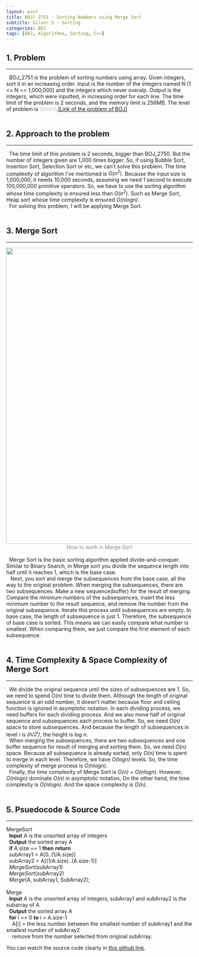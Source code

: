 ```yaml
---
layout: post
title: BOJ) 2751 - Sorting Numbers using Merge Sort
subtitle: Silver 5 - Sorting
categories: BOJ
tags: [BOJ, Algorithms, Sorting, C++]
---
```

## 1. Problem
<hr>
&nbsp;&nbsp;BOJ_2751 is the problem of sorting numbers using array. Given integers, sort it in an increasing order. Input is the number of the integers named <i>N</i> (1 <= N <= 1,000,000) and the integers which never overalp. Output is the integers, which were inputted, in increasing order for each line. The time limit of the problem is 2 seconds, and the memory limit is 256MB. The level of problem is <span style="color:silver">Silver5</span>.<a href="https://www.acmicpc.net/problem/2751">(Link of the problem of BOJ)</a>
<br/><br/>

## 2. Approach to the problem
<hr>
&nbsp;&nbsp;The time limit of this problem is 2 seconds, bigger than BOJ_2750. But the number of integers given are 1,000 times bigger. So, if using Bubble Sort, Insertion Sort, Selection Sort or etc, we can’t solve this problem. The time complexity of algorithm I've mentioned is <i>O&#40;n<sup>2</sup>&#41;</i>. Because the input size is 1,000,000, it needs 10,000 seconds, assuming we need 1 second to execute 100,000,000 primitive operators. So, we have to use the sorting algorithm whose time complexity is ensured less than <i>O&#40;n<sup>2</sup>&#41;</i>. Such as Merge Sort, Heap sort whose time complexity is ensured <i>O&#40;nlogn&#41;</i>.<br/>
&nbsp;&nbsp;For solving this problem, I will be applying Merge Sort.
<br/><br/>

## 3. Merge Sort
<hr>
<center><img src = "https://user-images.githubusercontent.com/80208196/156988019-1af0c37d-2a52-47bb-86cc-6aeb83f7b3f5.png" width="600" height="800"></center>
<center><span style = "opacity:0.5">How to work in Merge Sort</span></center>
<br/>
&nbsp;&nbsp;Merge Sort is the basic sorting algorithm applied divide-and-conquer. Similar to Binary Search, in Merge sort you divide the sequence length into half until it reaches 1, which is the base case.
<br/>
&nbsp;&nbsp; Next, you sort and merge the subsequences from the base case, all the way to the original problem. When merging the subsequences, there are two subsequences. Make a new sequence(buffer) for the result of merging. Compare the minimum numbers of the subsequences, insert the less minimum number to the result sequence, and remove the number from the original subsequence. Iterate this process until subsequences are empty. In base case, the length of subsequence is just 1. Therefore, the subsequence of base case is sorted. This means we can easily compare what number is smallest. When comparing them, we just compare the first element of each subsequence.
<br/><br/>

## 4. Time Complexity & Space Complexity of Merge Sort
<hr>
&nbsp;&nbsp;We divide the original sequence until the sizes of subsequences are 1. So, we need to spend <i>O(n)</i> time to divide them. Although the length of original sequence is an odd number, it doesn’t matter because floor and ceiling function is ignored in asymptotic notation. In each dividing process, we need buffers for each dividing process. And we also move half of original sequence and subsequences each process to buffer. So, we need <i>O(n)</i> space to store subsequences. And because the length of subsequences in level <i>i</i> is <i>(n/2<sup>i</sup>)</i>, the height is <i>log n</i>.
<br/>
&nbsp;&nbsp;When merging the subsequences, there are two subsequences and one buffer sequence for result of merging and sorting them. So, we need <i>O(n)</i> space. Because all subsequence is already sorted, only <i>O(n)</i> time is spent to merge in each level. Therefore, we have <i>O(logn)</i> levels. So, the time complexity of merge process is <i>O(nlogn)</i>.
<br/>
&nbsp;&nbsp;Finally, the time complexity of Merge Sort is <i>O(n) + O(nlogn)</i>. However, <i>O(nlogn)</i> dominate <i>O(n)</i> in asymptotic notation, On the other hand, the time complexity is <i>O(nlogn)</i>. And the space complexity is <i>O(n)</i>.
<br/><br/>

## 5. Psuedocode & Source Code
<hr>
MergeSort <br/>
&nbsp;&nbsp;<b>Input</b> A is the unsorted array of integers<br/>
&nbsp;&nbsp;<b>Output</b> the sorted array A<br/>
&nbsp;&nbsp;<b>if</b> A.size == 1 <b>then</b> <b>return</b><br/>
&nbsp;&nbsp;subArray1 = A[0..(1/A.size)]<br/>
&nbsp;&nbsp;subArray2 = A[(1/A.size)..(A.size-1)]<br/>
&nbsp;&nbsp;<i>MergeSort</i>(subArray1)<br/>
&nbsp;&nbsp;<i>MergeSort</i>(subArray2)<br/>
&nbsp;&nbsp;<i>Merge</i>(A, subArray1, SubArray2);
<br/><br/>
Merge<br/>
&nbsp;&nbsp;<b>Input</b> A is the unsorted array of integers, subArray1 and subArray2 is the subarray of A<br/>
&nbsp;&nbsp;<b>Output</b> the sorted array A<br/>
&nbsp;&nbsp;<b>for</b> i == 0 <b>to</b> i = A.size-1<br/>
&nbsp;&nbsp;&nbsp;&nbsp;A[i] = the less number between the smallest number of subArray1 and the smallest number of subArray2<br/>
&nbsp;&nbsp;&nbsp;&nbsp;remove from the number selected from original subArray.

<br/>

You can watch the source code clearly in <a href = "https://github.com/unsik6/BOJ_by_Cpp/blob/main/BaekJoon_CPlusPlus/2751_BOJ.cpp">this github link</a>.

<script src="https://gist.github.com/unsik6/b0bd331f3d3f150d887bbc9b1441b717.js"></script>